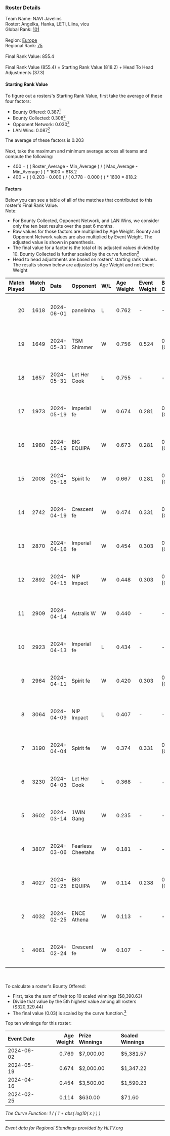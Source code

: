 ### Roster Details<br />
Team Name: NAVI Javelins<br />
Roster: Angelka, Hanka, LETi, Liina, vicu<br />
Global Rank: [101](../standings_global.md)<br />
<br />
Region: [Europe]( ../standings_europe.md)<br />
Regional Rank: [75]( ../standings_europe.md)<br />
<br />
Final Rank Value:  855.4<br />
<br />
Final Rank Value (855.4) = Starting Rank Value (818.2) + Head To Head Adjustments (37.3)<br />

#### Starting Rank Value<br />
To figure out a rosters's Starting Rank Value, first take the average of these four factors:<br />
- Bounty Offered: 0.387[<sup>1</sup>](#table2)
- Bounty Collected: 0.308[<sup>2</sup>](#table1)
- Opponent Network: 0.030[<sup>2</sup>](#table1)
- LAN Wins: 0.087[<sup>2</sup>](#table1)

The average of these factors is 0.203<br />
<br />
Next, take the maximum and minimum average across all teams and compute the following:<br />
- 400 + ( ( Roster_Average - Min_Average ) / ( Max_Average - Min_Average ) ) * 1600 = 818.2
- 400 + ( ( 0.203 - 0.000 ) / ( 0.778 - 0.000 ) ) * 1600 = 818.2


#### Factors<br />
Below you can see a table of all of the matches that contributed to this roster's Final Rank Value.<br />
Note:<br />

- For Bounty Collected, Opponent Network, and LAN Wins, we consider only the ten best results over the past 6 months.
- Raw values for those factors are multiplied by Age Weight. Bounty and Opponent Network values are also multiplied by Event Weight. The adjusted value is shown in parenthesis.
- The final value for a factor is the total of its adjusted values divided by 10. Bounty Collected is further scaled by the curve function[<sup>3</sup>](#curveFunction)
- Head to head adjustments are based on rosters' starting rank values. The results shown below are adjusted by Age Weight and not Event Weight
<span id="table1"></span><br />


| Match Played | Match ID | Date       | Opponent          | W/L | Age Weight | Event Weight | Bounty Collected | Opponent Network | LAN Wins  | H2H Adj. | Roster                            |
| -: | -: | :- | :- | :- | :- | :- | :- | :- | :- | -: | :- |
|           20 |     1618 | 2024-06-01 | panelinha         | L   | 0.762      | -            | -                | -                | -         |   -11.98 | Angelka, Hanka, LETi, Liina, vicu |
|           19 |     1649 | 2024-05-31 | TSM Shimmer       | W   | 0.756      | 0.524        | 0.020 (0.008)    | 0.191 (0.075)    | 1 (0.756) |     7.51 | Angelka, Hanka, LETi, Liina, vicu |
|           18 |     1657 | 2024-05-31 | Let Her Cook      | L   | 0.755      | -            | -                | -                | -         |   -10.42 | Angelka, Hanka, LETi, Liina, vicu |
|           17 |     1973 | 2024-05-19 | Imperial fe       | W   | 0.674      | 0.281        | 0.128 (0.024)    | 0.287 (0.054)    | 0 (0.000) |    15.66 | Angelka, Hanka, LETi, Liina, vicu |
|           16 |     1980 | 2024-05-19 | BIG EQUIPA        | W   | 0.673      | 0.281        | 0.017 (0.003)    | 0.142 (0.027)    | 0 (0.000) |     8.66 | Angelka, Hanka, LETi, Liina, vicu |
|           15 |     2008 | 2024-05-18 | Spirit fe         | W   | 0.667      | 0.281        | 0.005 (0.001)    | 0.136 (0.025)    | 0 (0.000) |     5.12 | Angelka, Hanka, LETi, Liina, vicu |
|           14 |     2742 | 2024-04-19 | Crescent fe       | W   | 0.474      | 0.331        | 0.004 (0.001)    | 0.074 (0.012)    | 0 (0.000) |     3.79 | Angelka, Hanka, LETi, Liina, vicu |
|           13 |     2870 | 2024-04-16 | Imperial fe       | W   | 0.454      | 0.303        | 0.128 (0.018)    | 0.287 (0.040)    | 0 (0.000) |    11.05 | Angelka, Hanka, LETi, Liina, vicu |
|           12 |     2892 | 2024-04-15 | NIP Impact        | W   | 0.448      | 0.303        | 0.005 (0.001)    | 0.219 (0.030)    | 0 (0.000) |     5.32 | Angelka, Hanka, LETi, Liina, vicu |
|           11 |     2909 | 2024-04-14 | Astralis W        | W   | 0.440      | -            | -                | -                | 0 (0.000) |     3.34 | Angelka, Hanka, LETi, Liina, vicu |
|           10 |     2923 | 2024-04-13 | Imperial fe       | L   | 0.434      | -            | -                | -                | -         |    -3.02 | Angelka, Hanka, LETi, Liina, vicu |
|            9 |     2964 | 2024-04-11 | Spirit fe         | W   | 0.420      | 0.303        | 0.005 (0.001)    | 0.136 (0.017)    | 0 (0.000) |     3.81 | Angelka, Hanka, LETi, Liina, vicu |
|            8 |     3064 | 2024-04-09 | NIP Impact        | L   | 0.407      | -            | -                | -                | -         |    -8.17 | Angelka, Hanka, LETi, Liina, vicu |
|            7 |     3190 | 2024-04-04 | Spirit fe         | W   | 0.374      | 0.331        | 0.005 (0.001)    | 0.136 (0.017)    | 0 (0.000) |     3.47 | Angelka, Hanka, LETi, Liina, vicu |
|            6 |     3230 | 2024-04-03 | Let Her Cook      | L   | 0.368      | -            | -                | -                | -         |    -4.21 | Angelka, Hanka, LETi, Liina, vicu |
|            5 |     3602 | 2024-03-14 | 1WIN Gang         | W   | 0.235      | -            | -                | -                | -         |     2.07 | Angelka, Hanka, LETi, Liina, vicu |
|            4 |     3807 | 2024-03-06 | Fearless Cheetahs | W   | 0.181      | -            | -                | -                | -         |     1.78 | Angelka, Hanka, LETi, Liina, vicu |
|            3 |     4027 | 2024-02-25 | BIG EQUIPA        | W   | 0.114      | 0.238        | 0.017 (0.000)    | 0.142 (0.004)    | -         |     1.55 | Angelka, Hanka, LETi, Liina, vicu |
|            2 |     4032 | 2024-02-25 | ENCE Athena       | W   | 0.113      | -            | -                | -                | -         |     0.96 | Angelka, Hanka, LETi, Liina, vicu |
|            1 |     4061 | 2024-02-24 | Crescent fe       | W   | 0.107      | -            | -                | -                | -         |     1.00 | Angelka, Hanka, LETi, Liina, vicu |

<br />
<span id="table2"></span><br />
To calculate a roster's Bounty Offered:<br />

- First, take the sum of their top 10 scaled winnings ($8,390.63)
- Divide that value by the 5th highest value among all rosters ($320,329.44)
- The final value (0.03) is scaled by the curve function.[<sup>3</sup>](#curveFunction)

Top ten winnings for this roster:<br />

| Event Date | Age Weight | Prize Winnings | Scaled Winnings |
| :- | -: | :- | :- |
| 2024-06-02 |      0.769 | $7,000.00      | $5,381.57       |
| 2024-05-19 |      0.674 | $2,000.00      | $1,347.22       |
| 2024-04-16 |      0.454 | $3,500.00      | $1,590.23       |
| 2024-02-25 |      0.114 | $630.00        | $71.60          |


<span id="curveFunction"></span>_The Curve Function: 1 / ( 1 + abs( log10( x ) ) )_<br />

---
_Event data for Regional Standings provided by HLTV.org_<br />

